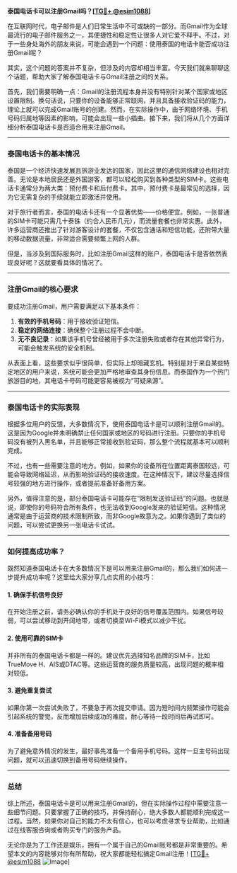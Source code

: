 **泰国电话卡可以注册Gmail吗？[[TG💪+ @esim1088](https://t.me/s/esim1088)]**

在互联网时代，电子邮件是人们日常生活中不可或缺的一部分。而Gmail作为全球最流行的电子邮件服务之一，其便捷性和稳定性让很多人对它爱不释手。不过，对于一些身处海外的朋友来说，可能会遇到一个问题：使用泰国的电话卡能否成功注册Gmail呢？

其实，这个问题的答案并不复杂，但涉及的内容却相当丰富。今天我们就来聊聊这个话题，帮助大家了解泰国电话卡与Gmail注册之间的关系。

首先，我们需要明确一点：Gmail的注册流程本身并没有特别针对某个国家或地区设置限制。换句话说，只要你的设备能够正常联网，并且具备接收验证码的能力，理论上就可以完成Gmail账号的创建。然而，在实际操作中，由于网络环境、手机号码归属地等因素的影响，可能会出现一些小插曲。接下来，我们将从几个方面详细分析泰国电话卡是否适合用来注册Gmail。

---

### 泰国电话卡的基本情况

泰国是一个经济快速发展且旅游业发达的国家，因此这里的通信网络建设也相对完善。无论是本地居民还是外国游客，都可以轻松购买到各种类型的SIM卡。这些电话卡通常分为两大类：预付费卡和后付费卡。其中，预付费卡是最常见的选择，因为它无需复杂的手续就能立即激活并使用。

对于旅行者而言，泰国的电话卡还有一个显著优势——价格便宜。例如，一张普通的SIM卡可能只需几十泰铢（约合人民币几元），而流量套餐也非常实惠。此外，许多运营商还推出了针对游客设计的套餐，不仅包含通话和短信功能，还附带大量的移动数据流量，非常适合需要频繁上网的人群。

但是，当涉及到国际服务时，比如注册Gmail这样的账户，泰国电话卡是否依然表现良好呢？这就要看具体的情况了。

---

### 注册Gmail的核心要求

要成功注册Gmail，用户需要满足以下基本条件：

1. **有效的手机号码**：用于接收验证短信。
2. **稳定的网络连接**：确保整个注册过程不会中断。
3. **无不良记录**：如果该手机号曾经被用于多次注册失败或者存在其他异常行为，可能会触发系统的安全机制。

从表面上看，这些要求似乎很简单，但实际上却暗藏玄机。特别是对于来自某些特定地区的用户来说，系统可能会更加严格地审查其身份信息。而泰国作为一个热门旅游目的地，其电话卡号码可能更容易被视为“可疑来源”。

---

### 泰国电话卡的实际表现

根据多位用户的反馈，大多数情况下，使用泰国电话卡是可以顺利注册Gmail的。这是因为Google并未明确禁止任何国家或地区的号码进行注册。只要你的手机号码没有被列入黑名单，并且能够正常接收到验证码，那么整个流程就基本可以顺利完成。

不过，也有一些需要注意的地方。例如，如果你的设备所在位置距离泰国较远，可能会导致网络延迟，从而影响验证码的接收速度。在这种情况下，建议尽量选择信号较强的地方进行操作，或者提前准备好备用方案。

另外，值得注意的是，部分泰国电话卡可能存在“限制发送验证码”的问题。也就是说，即使你的号码符合所有条件，也无法收到Google发来的验证短信。这种情况通常是由于运营商的技术限制所致，而非Google故意为之。如果你遇到了类似的问题，可以尝试更换另一张电话卡试试。

---

### 如何提高成功率？

既然知道泰国电话卡在大多数情况下是可以用来注册Gmail的，那么我们如何进一步提升成功率呢？这里给大家分享几点实用的小技巧：

#### 1. 确保手机信号良好
在开始注册之前，请务必确认你的手机处于良好的信号覆盖范围内。如果信号较弱，可以尝试移动到开阔地带，或者切换至Wi-Fi模式以减少干扰。

#### 2. 使用可靠的SIM卡
并非所有的泰国电话卡都是一样的。建议优先选择知名品牌的SIM卡，比如TrueMove H、AIS或DTAC等。这些运营商的服务质量较高，出现问题的概率相对较低。

#### 3. 避免重复尝试
如果你第一次尝试失败了，不要急于再次提交申请。因为短时间内频繁操作可能会引起系统的警觉，反而增加后续成功的难度。耐心等待一段时间后再试即可。

#### 4. 准备备用号码
为了避免意外情况的发生，最好事先准备一个备用手机号码。这样一旦主号码出现问题，就可以迅速切换到备用号码继续操作。

---

### 总结

综上所述，泰国电话卡是可以用来注册Gmail的，但在实际操作过程中需要注意一些细节问题。只要掌握了正确的技巧，并保持耐心，绝大多数人都能顺利完成这一过程。当然，如果你对自己的能力不太有信心，也可以考虑寻求专业帮助，比如通过在线客服咨询或者购买专门的服务产品。

无论你是为了工作还是娱乐，拥有一个属于自己的Gmail账号都是非常重要的。希望本文的内容能够对你有所帮助，祝大家都能轻松搞定Gmail注册！[[TG💪+ @esim1088](https://t.me/s/esim1088) ![Image](https://i.postimg.cc/4NQfJmqS/Snipaste-2025-05-13-00-14-12.png)]